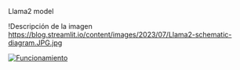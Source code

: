 Llama2 model

!Descripción de la imagen https://blog.streamlit.io/content/images/2023/07/Llama2-schematic-diagram.JPG.jpg

[![Funcionamiento](https://blog.streamlit.io/content/images/2023/07/Llama2-schematic-diagram.JPG.jpg)](https://blog.streamlit.io/content/images/2023/07/Llama2-schematic-diagram.JPG.jpg)
